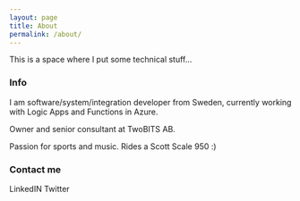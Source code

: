 ```yaml
---
layout: page
title: About
permalink: /about/
---
```


This is a space where I put some technical stuff... 

### Info

I am software/system/integration developer from Sweden, currently working with Logic Apps and Functions in Azure.

Owner and senior consultant at TwoBITS AB.

Passion for sports and music. Rides a Scott Scale 950 :)

### Contact me

LinkedIN
Twitter